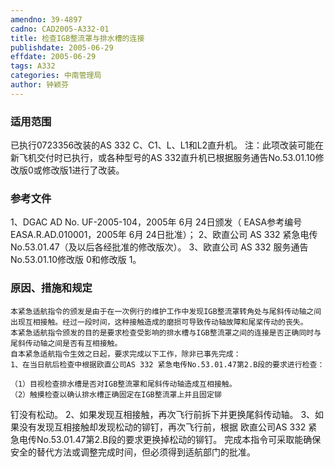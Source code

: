 ```yaml
---
amendno: 39-4897
cadno: CAD2005-A332-01
title: 检查IGB整流罩与排水槽的连接
publishdate: 2005-06-29
effdate: 2005-06-29
tags: A332
categories: 中南管理局
author: 钟颖芬
---
```


### 适用范围 
已执行0723356改装的AS 332 C、C1、L、L1和L2直升机。
注：此项改装可能在新飞机交付时已执行，或各种型号的AS 332直升机已根据服务通告No.53.01.10修改版0或修改版1进行了改装。

### 参考文件
1、DGAC AD No. UF-2005-104，2005年 6月 24日颁发（ EASA参考编号 EASA.R.AD.010001，2005年 6月 24日批准）；
 2、欧直公司 AS 332 紧急电传 No.53.01.47（及以后各经批准的修改版次）。
 3、欧直公司 AS 332 服务通告 No.53.01.10修改版 0和修改版 1。

### 原因、措施和规定 
    本紧急适航指令的颁发是由于在一次例行的维护工作中发现IGB整流罩转角处与尾斜传动轴之间出现互相接触。经过一段时间，这种接触造成的磨损可导致传动轴故障和尾桨传动的丧失。 
    本紧急适航指令颁发的目的是要求检查受影响的排水槽与IGB整流罩之间的连接是否正确同时与尾斜传动轴之间是否有互相接触。 
    自本紧急适航指令生效之日起，要求完成以下工作，除非已事先完成： 
    1、在当日航后检查中根据欧直公司AS 332 紧急电传No.53.01.47第2.B段的要求进行检查： 
  
    （1）目视检查排水槽是否对IGB整流罩和尾斜传动轴造成互相接触。 
    （2）触摸检查以确认排水槽正确固定在IGB整流罩上并且固定铆
钉没有松动。     2、如果发现互相接触，再次飞行前拆下并更换尾斜传动轴。     3、如果没有发现互相接触却发现松动的铆钉，再次飞行前，根据
欧直公司AS 332 紧急电传No.53.01.47第2.B段的要求更换掉松动的铆钉。     完成本指令可采取能确保安全的替代方法或调整完成时间，但必须得到适航部门的批准。
